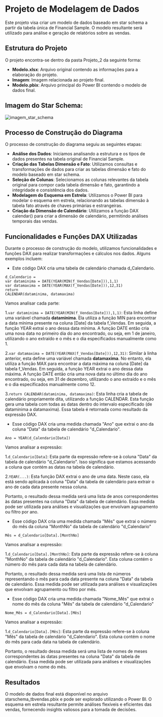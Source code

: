 # Projeto de Modelagem de Dados
Este projeto visa criar um modelo de dados baseado em star schema a partir da tabela única de Financial Sample. O modelo resultante será utilizado para análise e geração de relatórios sobre as vendas.

## Estrutura do Projeto
O projeto encontra-se dentro da pasta Projeto_2 da seguinte forma:

- **Modelo.xlsx**: Arquivo original contendo as informações para a elaboração do projeto.
- **Imagem**: Imagem relacionada ao projeto final.
- **Modelo.pbix**: Arquivo principal do Power BI contendo o modelo de dados final.

## Imagem do Star Schema:

![imagem_star_schema](https://github.com/alexlaudiano/power_bi_analyst/edit/main/Modulo_4/Desafio_Projeto/Projeto_2/starschema_tbvendas.png)

## Processo de Construção do Diagrama
O processo de construção do diagrama seguiu as seguintes etapas:
- **Análise dos Dados**: Iniciamos analisando a estrutura e os tipos de dados presentes na tabela original de Financial Sample.
- **Criação das Tabelas Dimensão e Fato**: Utilizamos consultas e transformações de dados para criar as tabelas dimensão e fato do modelo baseado em star schema.
- **Seleção de Colunas**: Selecionamos as colunas relevantes da tabela original para compor cada tabela dimensão e fato, garantindo a integridade e consistência dos dados.
- **Modelagem do Esquema em Estrela**: Utilizamos o Power BI para modelar o esquema em estrela, relacionando as tabelas dimensão à tabela fato através de chaves primárias e estrangeiras.
- **Criação da Dimensão de Calendário**: Utilizamos a função DAX calendar() para criar a dimensão de calendário, permitindo análises temporais das vendas.

## Funcionalidades e Funções DAX Utilizadas
Durante o processo de construção do modelo, utilizamos funcionalidades e funções DAX para realizar transformações e cálculos nos dados. Alguns exemplos incluem:

- Este código DAX cria uma tabela de calendário chamada d_Calendario.
```
d_Calendario = 
var dataminima = DATE(YEAR(MIN(f_Vendas[Date])),1,1)
var datamaxima = DATE(YEAR(MAX(f_Vendas[Date])),12,31)
return
CALENDAR(dataminima, datamaxima)
```
Vamos analisar cada parte:

1.`var dataminima = DATE(YEAR(MIN(f_Vendas[Date])),1,1)`: Esta linha define uma variável chamada **dataminima**. Ela utiliza a função MIN para encontrar a data mínima presente na coluna [Date] da tabela f_Vendas. Em seguida, a função YEAR extrai o ano dessa data mínima. A função DATE então cria uma nova data no primeiro dia do ano encontrado, ou seja, em 1 de janeiro, utilizando o ano extraído e o mês e o dia especificados manualmente como 1.

2.`var datamaxima = DATE(YEAR(MAX(f_Vendas[Date])),12,31)`: Similar à linha anterior, esta define uma variável chamada **datamaxima**. No entanto, ela utiliza a função MAX para encontrar a data máxima na coluna [Date] da tabela f_Vendas. Em seguida, a função YEAR extrai o ano dessa data máxima. A função DATE então cria uma nova data no último dia do ano encontrado, ou seja, em 31 de dezembro, utilizando o ano extraído e o mês e o dia especificados manualmente como 12.

3.`return CALENDAR(dataminima, datamaxima)`: Esta linha cria a tabela de calendário propriamente dita, utilizando a função CALENDAR. Esta função gera uma tabela com todas as datas dentro do intervalo especificado (de dataminima a datamaxima). Essa tabela é retornada como resultado da expressão DAX.

- Esse código DAX cria uma medida chamada "Ano" que extrai o ano da coluna "Data" da tabela de calendário "d_Calendario".
```
Ano = YEAR(d_Calendario[Data])
```
Vamos analisar a expressão:

1.`d_Calendario[Data]`: Esta parte da expressão refere-se à coluna "Data" da tabela de calendário "d_Calendario". Isso significa que estamos acessando a coluna que contém as datas na tabela de calendário.

2.`YEAR(...)`: Esta função DAX extrai o ano de uma data. Neste caso, ela está sendo aplicada à coluna "Data" da tabela de calendário para extrair o ano de cada data presente nessa coluna.

Portanto, o resultado dessa medida será uma lista de anos correspondentes às datas presentes na coluna "Data" da tabela de calendário. Essa medida pode ser utilizada para análises e visualizações que envolvam agrupamento ou filtro por ano.

- Esse código DAX cria uma medida chamada "Mês" que extrai o número do mês da coluna "MonthNo" da tabela de calendário "d_Calendario"
```
Mês = d_Calendario[Data].[MonthNo]
```
Vamos analisar a expressão:

1.`d_Calendario[Data].[MonthNo]`: Esta parte da expressão refere-se à coluna "MonthNo" da tabela de calendário "d_Calendario". Esta coluna contém o número do mês para cada data na tabela de calendário.

Portanto, o resultado dessa medida será uma lista de números representando o mês para cada data presente na coluna "Data" da tabela de calendário. Essa medida pode ser utilizada para análises e visualizações que envolvam agrupamento ou filtro por mês.

- Esse código DAX cria uma medida chamada "Nome_Mês" que extrai o nome do mês da coluna "Mês" da tabela de calendário "d_Calendario"
```
Nome_Mês = d_Calendario[Data].[Mês]
```
Vamos analisar a expressão:

1.`d_Calendario[Data].[Mês]`: Esta parte da expressão refere-se à coluna "Mês" da tabela de calendário "d_Calendario". Esta coluna contém o nome do mês para cada data na tabela de calendário.

Portanto, o resultado dessa medida será uma lista de nomes de meses correspondentes às datas presentes na coluna "Data" da tabela de calendário. Essa medida pode ser utilizada para análises e visualizações que envolvam o nome do mês.

## Resultados
O modelo de dados final está disponível no arquivo starschema_tbvendas.pbix e pode ser explorado utilizando o Power BI. O esquema em estrela resultante permite análises flexíveis e eficientes das vendas, fornecendo insights valiosos para a tomada de decisões.
